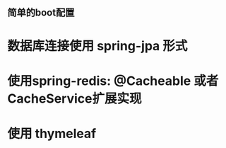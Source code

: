 ## 简单的boot配置
# 数据库连接使用 spring-jpa 形式
# 使用spring-redis: @Cacheable 或者 CacheService扩展实现
# 使用 thymeleaf